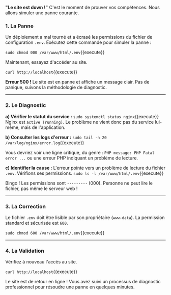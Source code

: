 **"Le site est down !"** C'est le moment de prouver vos compétences. Nous allons simuler une panne courante.

### 1. La Panne

Un déploiement a mal tourné et a écrasé les permissions du fichier de configuration `.env`. Exécutez cette commande pour simuler la panne :

`sudo chmod 000 /var/www/html/.env`{{execute}}

Maintenant, essayez d'accéder au site.

`curl http://localhost`{{execute}}

**Erreur 500 !** Le site est en panne et affiche un message clair. Pas de panique, suivons la méthodologie de diagnostic.

---
### 2. Le Diagnostic

**a) Vérifier le statut du service :**
`sudo systemctl status nginx`{{execute}}
Nginx est `active (running)`. Le problème ne vient donc pas du service lui-même, mais de l'application.

**b) Consulter les logs d'erreur :**
`sudo tail -n 20 /var/log/nginx/error.log`{{execute}}

Vous devriez voir une ligne critique, du genre :
`PHP message: PHP Fatal error ...`  ou une erreur PHP indiquant un problème de lecture.

**c) Identifier la cause :**
L'erreur pointe vers un problème de lecture du fichier `.env`. Vérifions ses permissions.
`sudo ls -l /var/www/html/.env`{{execute}}

Bingo ! Les permissions sont `---------` (000). Personne ne peut lire le fichier, pas même le serveur web !

---
### 3. La Correction

Le fichier `.env` doit être lisible par son propriétaire (`www-data`). La permission standard et sécurisée est `600`.

`sudo chmod 600 /var/www/html/.env`{{execute}}

---
### 4. La Validation

Vérifiez à nouveau l'accès au site.

`curl http://localhost`{{execute}}

Le site est de retour en ligne ! Vous avez suivi un processus de diagnostic professionnel pour résoudre une panne en quelques minutes.